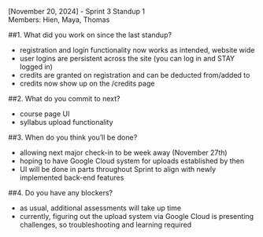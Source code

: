 [November 20, 2024] - Sprint 3 Standup 1 <br>
Members: Hien, Maya, Thomas <br>

##1. What did you work on since the last standup?
- registration and login functionality now works as intended, website wide <br>
- user logins are persistent across the site (you can log in and STAY logged in) <br>
- credits are granted on registration and can be deducted from/added to <br>
- credits now show up on the /credits page <br>

##2. What do you commit to next?
- course page UI <br>
- syllabus upload functionality <br>

##3. When do you think you’ll be done?
- allowing next major check-in to be week away (November 27th) <br>
- hoping to have Google Cloud system for uploads established by then <br>
- UI will be done in parts throughout Sprint to align with newly implemented back-end features <br>

##4. Do you have any blockers?
- as usual, additional assessments will take up time <br>
- currently, figuring out the upload system via Google Cloud is presenting challenges, so troubleshooting and learning required <br>

